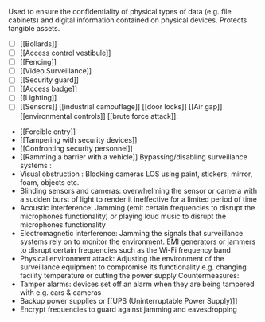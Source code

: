 Used to ensure the confidentiality of physical types of data (e.g. file cabinets) and digital information contained on physical devices. 
Protects tangible assets.
- [ ] [[Bollards]]
- [ ] [[Access control vestibule]]
- [ ] [[Fencing]]
- [ ] [[Video Surveillance]]
- [ ] [[Security guard]]
- [ ] [[Access badge]]
- [ ] [[Lighting]]
- [ ] [[Sensors]]
[[industrial camouflage]]
[[door locks]]
[[Air gap]]
[[environmental controls]]
[[brute force attack]]:
 - [[Forcible entry]]
 - [[Tampering with security devices]]
 - [[Confronting security personnel]]
 - [[Ramming a barrier with a vehicle]]
Bypassing/disabling surveillance systems :
 - Visual obstruction : Blocking cameras LOS using paint, stickers, mirror, foam, objects etc.
 - Blinding sensors and cameras: overwhelming the sensor or camera with a sudden burst of light to render it ineffective for a limited period of time
 - Acoustic interference: Jamming (emit certain frequencies to disrupt the microphones functionality) or playing loud music to disrupt the microphones functionality
 - Electromagnetic interference: Jamming the signals that surveillance systems rely on to monitor the environment. EMI generators or jammers to disrupt certain frequencies such as the Wi-Fi frequency band
 - Physical environment attack: Adjusting the environment of the surveillance equipment to compromise its functionality e.g. changing facility temperature or cutting the power supply
 Countermeasures:
 - Tamper alarms: devices set off an alarm when they are being tampered with e.g. cars & cameras
 - Backup power supplies or [[UPS (Uninterruptable Power Supply)]]
 - Encrypt frequencies to guard against jamming and eavesdropping
